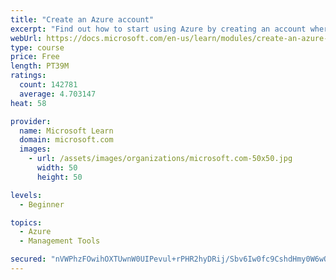 ```yaml
---
title: "Create an Azure account"
excerpt: "Find out how to start using Azure by creating an account where you’ll see services and personal settings for identity, billing, and preferences."
webUrl: https://docs.microsoft.com/en-us/learn/modules/create-an-azure-account/
type: course
price: Free
length: PT39M
ratings:
  count: 142781
  average: 4.703147
heat: 58

provider:
  name: Microsoft Learn
  domain: microsoft.com
  images:
    - url: /assets/images/organizations/microsoft.com-50x50.jpg
      width: 50
      height: 50

levels:
  - Beginner

topics:
  - Azure
  - Management Tools

secured: "nVWPhzFOwihOXTUwnW0UIPevul+rPHR2hyDRij/Sbv6Iw0fc9CshdHmy0W6wO/trY5yT13AIlReaBjpQtMbBPn81vS2p3lRmSEFp5UhkqXxkZcIA8cCNPzZL0VXJzE801vG9WzJkyPybWf2v9K3dkBRmXYxdqeHxR9eUPrQAN7oa/GcJPEG+YHBqUZOoplpe5BXsc2Q7yRvbqKY6dY8msyT4wmVPF769/5CYPoTYdgaNufytJfStLYo1cpvF0tq1YNYSzTqR9St2t5cSoTtuxUCEliJr+proeGPslIE+nT4pKqPYP9RyeDv3mrWcBLLSoXKdb3YUst/bpL1YPF6FzT3SiGJALQ/maYAVWKchgIvBov3xOrQy8I/i6GqhuwUKpUW5qXnOaj790tQnewhz/fgyiLkTLRpFgC+zmadoA44jouZMN+mawmJ1CWCaG33Y;yvYSunq0xW2lPSWoC2jfIA=="
---
```


